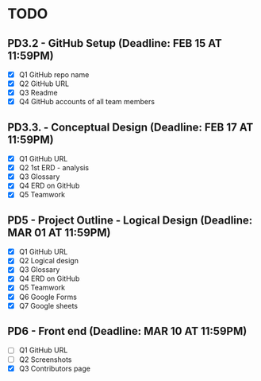 # TODO

## PD3.2 - GitHub Setup (Deadline: FEB 15 AT 11:59PM)

- [x] Q1 GitHub repo name 
- [x] Q2 GitHub URL
- [x] Q3 Readme
- [x] Q4 GitHub accounts of all team members

## PD3.3. - Conceptual Design (Deadline: FEB 17 AT 11:59PM)

- [x] Q1 GitHub URL
- [x] Q2 1st ERD - analysis
- [x] Q3 Glossary 
- [x] Q4 ERD on GitHub
- [x] Q5 Teamwork

## PD5 - Project Outline - Logical Design (Deadline: MAR 01 AT 11:59PM)

- [x] Q1 GitHub URL
- [x] Q2 Logical design
- [x] Q3 Glossary 
- [x] Q4 ERD on GitHub
- [x] Q5 Teamwork
- [x] Q6 Google Forms
- [x] Q7 Google sheets

## PD6 - Front end (Deadline: MAR 10 AT 11:59PM)

- [ ] Q1 GitHub URL
- [ ] Q2 Screenshots
- [x] Q3 Contributors page